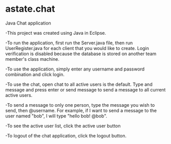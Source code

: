 # astate.chat
Java Chat application

-This project was created using Java in Eclipse.  

-To run the application, first run the Server.java file, 
  then run UserRegister.java for each client that you would like to create.
  Login verification is disabled because the database is stored on another 
  team member's class machine.
  
-To use the application, simply enter any username and password combination and click login.
  
-To use the chat, open chat to all active users is the default.  Type and message and press enter or send message
    to send a message to all current active users.
    
-To send a message to only one person, type the message you wish to send, then @username.
  For example, if I want to send a message to the user named "bob", 
  I will type "hello bob! @bob".
  
-To see the active user list, click the active user button

-To logout of the chat application, click the logout button.
